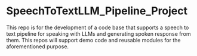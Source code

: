 # SpeechToTextLLM_Pipeline_Project
This repo is for the development of a code base that supports a speech to text pipeline for speaking with LLMs and generating spoken response from them. This repos will support demo code and reusable modules for the aforementioned purpose. 
